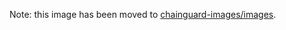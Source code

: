 Note: this image has been moved to [chainguard-images/images](https://github.com/chainguard-images/images/tree/main/images/sdk).

